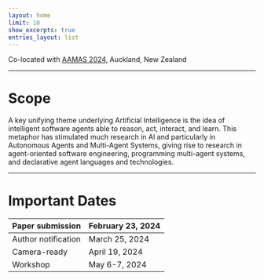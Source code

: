 ```yaml
---
layout: home
limit: 10
show_excerpts: true
entries_layout: list
---
```


Co-located with [AAMAS 2024](https://www.aamas2024-conference.auckland.ac.nz/), Auckland, New Zealand

***

# Scope
A key unifying theme underlying Artificial Intelligence is the idea of intelligent software agents able to reason, act, interact, and learn. This metaphor has stimulated much research in AI and particularly in Autonomous Agents and Multi-Agent Systems, giving rise to research in agent-oriented software engineering, programming multi-agent systems, and declarative agent languages and technologies.

***

# Important Dates
| Paper submission    | February 23, 2024 |
|---------------------|-------------------|
| Author notification | March 25, 2024    |
| Camera-ready        | April 19, 2024    |
| Workshop            | May 6-7, 2024     |